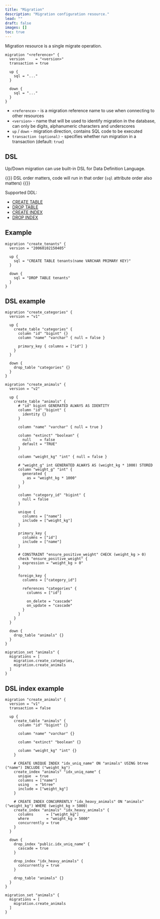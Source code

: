 ```yaml
---
title: "Migration"
description: "Migration configuration resource."
lead: ""
draft: false
images: []
toc: true
---
```


Migration resource is a single migrate operation.

```hcl {lineNos=true}
migration "<reference>" {
  version     = "<version>"
  transaction = true

  up {
	sql = "..."
  }

  down {
	sql = "..."
  }
}
```

- `<reference>` - is a migration reference name to use when connecting to other resources
- `<version>` - name that will be used to identify migration in the database, can only be digits, alphanumeric characters and underscores
- `up` / `down` - migration direction, contains SQL code to be executed
- `transaction (optional)` - specifies whether run migration in a transaction (default: `true`)

## DSL

Up/Down migration can use built-in DSL for Data Definition Language.

{{<alert context="info">}}
DSL order matters, code will run in that order (`sql` attribute order also matters)
{{</alert>}}

Supported DDL:
- [CREATE TABLE](https://github.com/ohkrab/krab/blob/master/krab/type_ddl_create_table.go#L11)
- [DROP TABLE](https://github.com/ohkrab/krab/blob/master/krab/type_ddl_drop_table.go#L11)
- [CREATE INDEX](https://github.com/ohkrab/krab/blob/master/krab/type_ddl_create_index.go#L11)
- [DROP INDEX](https://github.com/ohkrab/krab/blob/master/krab/type_ddl_drop_index.go#L11)


## Example

```hcl {lineNos=true}
migration "create_tenants" {
  version = "20060102150405"

  up {
	sql = "CREATE TABLE tenants(name VARCHAR PRIMARY KEY)"
  }

  down {
	sql = "DROP TABLE tenants"
  }
}
```

## DSL example

```hcl {lineNos=true}
migration "create_categories" {
  version = "v1"

  up {
    create_table "categories" {
	  column "id" "bigint" {}
	  column "name" "varchar" { null = false }

	  primary_key { columns = ["id"] }
	}
  }

  down {
    drop_table "categories" {}
  }
}

migration "create_animals" {
  version = "v2"

  up {
	create_table "animals" {
      # "id" bigint GENERATED ALWAYS AS IDENTITY
	  column "id" "bigint" {
		identity {}
	  }

	  column "name" "varchar" { null = true }
	  
	  column "extinct" "boolean" {
	    null    = false
		default = "TRUE"
	  }

	  column "weight_kg" "int" { null = false }

      # "weight_g" int GENERATED ALWAYS AS (weight_kg * 1000) STORED
	  column "weight_g" "int" {
		generated {
		  as = "weight_kg * 1000" 
		}
	  }

	  column "category_id" "bigint" {
	    null = false
	  }

	  unique {
		columns = ["name"]
		include = ["weight_kg"]
	  }

	  primary_key {
	    columns = ["id"]
		include = ["name"]
	  }

      # CONSTRAINT "ensure_positive_weight" CHECK (weight_kg > 0)
	  check "ensure_positive_weight" {
	    expression = "weight_kg > 0"
	  }

	  foreign_key {
	    columns = ["category_id"]

		references "categories" {
		  columns = ["id"]

		  on_delete = "cascade"
		  on_update = "cascade"
		}
	  }
	}
  }

  down {
    drop_table "animals" {}
  }
}

migration_set "animals" {
  migrations = [
    migration.create_categories,
    migration.create_animals
  ]
}
```

## DSL index example

```hcl {lineNos=true}
migration "create_animals" {
  version = "v1"
  transaction = false

  up {
	create_table "animals" {
	  column "id" "bigint" {}

	  column "name" "varchar" {}
	  
	  column "extinct" "boolean" {}

	  column "weight_kg" "int" {}
	}

    # CREATE UNIQUE INDEX "idx_uniq_name" ON "animals" USING btree ("name") INCLUDE ("weight_kg")
	create_index "animals" "idx_uniq_name" {
	  unique  = true
	  columns = ["name"]
	  using   = "btree"
	  include = ["weight_kg"]
	}

    # CREATE INDEX CONCURRENTLY "idx_heavy_animals" ON "animals" ("weight_kg") WHERE (weight_kg > 5000)
	create_index "animals" "idx_heavy_animals" {
	  columns      = ["weight_kg"]
	  where        = "weight_kg > 5000"
	  concurrently = true
	}
  }

  down {
    drop_index "public.idx_uniq_name" {
	  cascade = true
	}

    drop_index "idx_heavy_animals" {
	  concurrently = true
	}

    drop_table "animals" {}
  }
}

migration_set "animals" {
  migrations = [
    migration.create_animals
  ]
}
```
